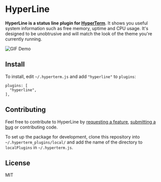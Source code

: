 HyperLine
=========

**HyperLine is a status line plugin for [HyperTerm](https://hyperterm.org/)**. It shows you useful system information such as free memory, uptime and CPU usage. It's designed to be unobtrusive and will match the look of the theme you're currently running.

![GIF Demo](https://cloud.githubusercontent.com/assets/6755555/17756124/db619850-6492-11e6-92c0-477e00025b70.gif)

## Install

To install, edit `~/.hyperterm.js` and add `"hyperline"` to `plugins`:

```
plugins: [                                                                                               
  "hyperline",                                                                                           
],   
```

## Contributing

Feel free to contribute to HyperLine by [requesting a feature](https://github.com/NickTikhonov/hyperterm-hyperline/issues/new), [submitting a bug](https://github.com/NickTikhonov/hyperterm-hyperline/issues/new) or contributing code.

To set up the package for development, clone this repository into `~/.hyperterm_plugins/local/` and add the name of the directory to `localPlugins` in `~/.hyperterm.js`.

## License

MIT
